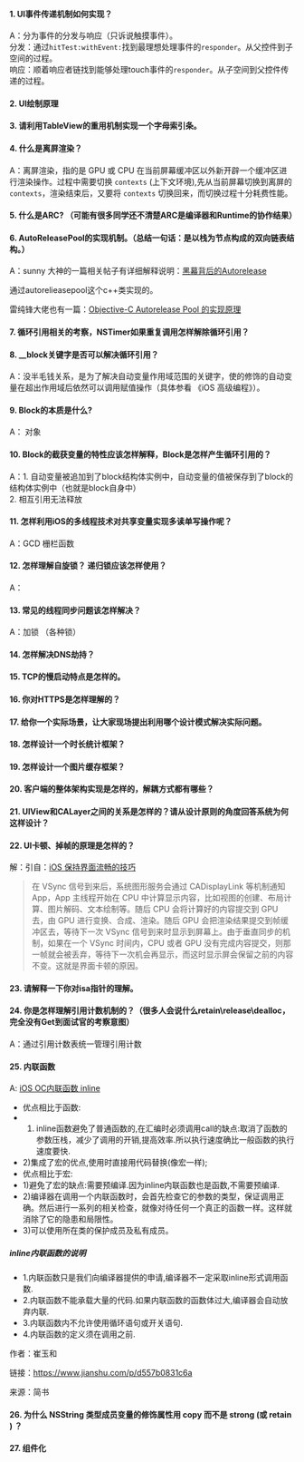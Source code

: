 #### 1. UI事件传递机制如何实现？

A：分为事件的分发与响应（只诉说触摸事件）。<br>
分发：通过`hitTest:withEvent:`找到最理想处理事件的`responder`。从父控件到子空间的过程。<br>
响应：顺着响应者链找到能够处理touch事件的`responder`。从子空间到父控件传递的过程。

#### 2. UI绘制原理

#### 3. 请利用TableView的重用机制实现一个字母索引条。

#### 4. 什么是离屏渲染？

A：离屏渲染，指的是 GPU 或 CPU 在当前屏幕缓冲区以外新开辟一个缓冲区进行渲染操作。过程中需要切换 `contexts` (上下文环境),先从当前屏幕切换到离屏的`contexts`，渲染结束后，又要将 `contexts` 切换回来，而切换过程十分耗费性能。

#### 5. 什么是ARC? （可能有很多同学还不清楚ARC是编译器和Runtime的协作结果）

#### 6. AutoReleasePool的实现机制。（总结一句话：是以栈为节点构成的双向链表结构。）

A：sunny 大神的一篇相关帖子有详细解释说明：[黑幕背后的Autorelease](https://blog.sunnyxx.com/2014/10/15/behind-autorelease/) <br>

通过autorelieasepool这个c++类实现的。<br>

雷纯锋大佬也有一篇：[Objective-C Autorelease Pool 的实现原理](http://blog.leichunfeng.com/blog/2015/05/31/objective-c-autorelease-pool-implementation-principle/)

#### 7. 循环引用相关的考察，NSTimer如果重复调用怎样解除循环引用？

#### 8. __block关键字是否可以解决循环引用？

A：没半毛钱关系，是为了解决自动变量作用域范围的关键字，使的修饰的自动变量在超出作用域后依然可以调用赋值操作（具体参看 《iOS 高级编程》）。

#### 9. Block的本质是什么?

A： 对象

#### 10. Block的截获变量的特性应该怎样解释，Block是怎样产生循环引用的？

A：1. 自动变量被追加到了block结构体实例中，自动变量的值被保存到了block的结构体实例中（也就是block自身中） <br>
2. 相互引用无法释放

#### 11. 怎样利用iOS的多线程技术对共享变量实现多读单写操作呢？

A：GCD 栅栏函数

#### 12. 怎样理解自旋锁？ 递归锁应该怎样使用？

A： 

#### 13. 常见的线程同步问题该怎样解决？

A：加锁 （各种锁）

#### 14. 怎样解决DNS劫持？

#### 15. TCP的慢启动特点是怎样的。

#### 16. 你对HTTPS是怎样理解的？

#### 17. 给你一个实际场景，让大家现场提出利用哪个设计模式解决实际问题。

#### 18. 怎样设计一个时长统计框架？

#### 19. 怎样设计一个图片缓存框架？

#### 20. 客户端的整体架构实现是怎样的，解耦方式都有哪些？

#### 21. UIView和CALayer之间的关系是怎样的？请从设计原则的角度回答系统为何这样设计？

#### 22. UI卡顿、掉帧的原理是怎样的？

解：引自：[iOS 保持界面流畅的技巧](https://blog.ibireme.com/2015/11/12/smooth_user_interfaces_for_ios/) <br>
> 在 VSync 信号到来后，系统图形服务会通过 CADisplayLink 等机制通知 App，App 主线程开始在 CPU 中计算显示内容，比如视图的创建、布局计算、图片解码、文本绘制等。随后 CPU 会将计算好的内容提交到 GPU 去，由 GPU 进行变换、合成、渲染。随后 GPU 会把渲染结果提交到帧缓冲区去，等待下一次 VSync 信号到来时显示到屏幕上。由于垂直同步的机制，如果在一个 VSync 时间内，CPU 或者 GPU 没有完成内容提交，则那一帧就会被丢弃，等待下一次机会再显示，而这时显示屏会保留之前的内容不变。这就是界面卡顿的原因。

#### 23. 请解释一下你对isa指针的理解。

#### 24. 你是怎样理解引用计数机制的？（很多人会说什么retain\release\dealloc，完全没有Get到面试官的考察意图）

A：通过引用计数表统一管理引用计数

#### 25. 内联函数

A: [iOS OC内联函数 inline](<https://www.jianshu.com/p/d557b0831c6a>)

- 优点相比于函数:
- 1. inline函数避免了普通函数的,在汇编时必须调用call的缺点:取消了函数的参数压栈，减少了调用的开销,提高效率.所以执行速度确比一般函数的执行速度要快.
- 2)集成了宏的优点,使用时直接用代码替换(像宏一样);
- 优点相比于宏:
- 1)避免了宏的缺点:需要预编译.因为inline内联函数也是函数,不需要预编译.
- 2)编译器在调用一个内联函数时，会首先检查它的参数的类型，保证调用正确。然后进行一系列的相关检查，就像对待任何一个真正的函数一样。这样就消除了它的隐患和局限性。
- 3)可以使用所在类的保护成员及私有成员。

##### inline内联函数的说明

- 1.内联函数只是我们向编译器提供的申请,编译器不一定采取inline形式调用函数.
- 2.内联函数不能承载大量的代码.如果内联函数的函数体过大,编译器会自动放弃内联.
- 3.内联函数内不允许使用循环语句或开关语句.
- 4.内联函数的定义须在调用之前.

作者：崔玉和

链接：https://www.jianshu.com/p/d557b0831c6a

来源：简书

#### 26. 为什么 NSString 类型成员变量的修饰属性用 copy 而不是 strong (或 retain ) ？

####  27. 组件化

